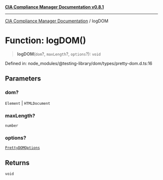 [**CIA Compliance Manager Documentation v0.8.1**](../README.md)

***

[CIA Compliance Manager Documentation](../globals.md) / logDOM

# Function: logDOM()

> **logDOM**(`dom`?, `maxLength`?, `options`?): `void`

Defined in: node\_modules/@testing-library/dom/types/pretty-dom.d.ts:16

## Parameters

### dom?

`Element` | `HTMLDocument`

### maxLength?

`number`

### options?

[`PrettyDOMOptions`](../interfaces/PrettyDOMOptions.md)

## Returns

`void`
